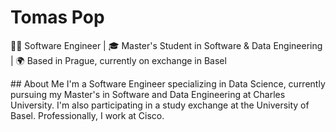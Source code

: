 # Tomas Pop

👨‍💻 Software Engineer | 🎓 Master's Student in Software & Data Engineering | 🌍 Based in Prague, currently on exchange in Basel

## About Me
I'm a Software Engineer specializing in Data Science, currently pursuing my Master's in Software and Data Engineering at Charles University. I'm also participating in a study exchange at the University of Basel. Professionally, I work at Cisco.

<!-- [![poptomas's GitHub stats](https://github-readme-stats.vercel.app/api?username=poptomas&show_icons=true&theme=radical)](https://github.com/anuraghazra/github-readme-stats) -->
<!--
**poptomas/poptomas** is a ✨ _special_ ✨ repository because its `README.md` (this file) appears on your GitHub profile.

Here are some ideas to get you started:

- 🔭 I’m currently working on ...
- 🌱 I’m currently learning ...
- 👯 I’m looking to collaborate on ...
- 🤔 I’m looking for help with ...
- 💬 Ask me about ...
- 📫 How to reach me: ...
- 😄 Pronouns: ...
- ⚡ Fun fact: ...
-->
